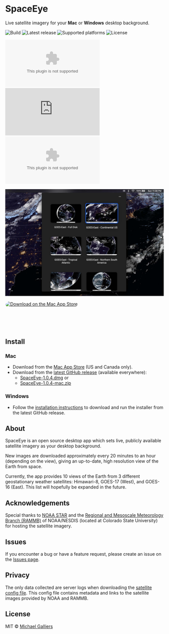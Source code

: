 # SpaceEye

Live satellite imagery for your **Mac** or **Windows** desktop background.

![Build](https://github.com/KYDronePilot/SpaceEye/workflows/Build/badge.svg)
![Latest release](https://img.shields.io/github/v/release/KYDronePilot/SpaceEye?label=latest%20release)
![Supported platforms](https://img.shields.io/badge/platforms-macOS%20%7C%20Windows-lightgrey)
![License](https://img.shields.io/github/license/KYDronePilot/SpaceEye)

![Latest Mac ZIP downloads](https://img.shields.io/github/downloads/KYDronePilot/SpaceEye/latest/SpaceEye-1.0.4-mac.zip)
![Latest Mac DMG downloads](https://img.shields.io/github/downloads/KYDronePilot/SpaceEye/latest/SpaceEye-1.0.4.dmg)
![Latest Windows downloads](https://img.shields.io/github/downloads/KYDronePilot/SpaceEye/latest/SpaceEye-Setup-1.0.4.exe)

![App running on macOS](docs/img/macos_menubar.jpg)

<a href="https://apps.apple.com/us/app/spaceeye-satellite-wallpaper/id1539851747?mt=12&amp;itsct=apps_box&amp;itscg=30200" style="display: inline-block; overflow: hidden; border-top-left-radius: 13px; border-top-right-radius: 13px; border-bottom-right-radius: 13px; border-bottom-left-radius: 13px; width: 250px; height: 83px;"><img src="https://tools.applemediaservices.com/api/badges/download-on-the-mac-app-store/black/en-US?size=250x83&amp;releaseDate=1608163200&h=b44730f456f465fe5777eff552560a5c" alt="Download on the Mac App Store" style="border-top-left-radius: 13px; border-top-right-radius: 13px; border-bottom-right-radius: 13px; border-bottom-left-radius: 13px; width: 250px; height: 83px;"></a>

## Install

### Mac

- Download from the [Mac App
  Store](https://apps.apple.com/us/app/spaceeye-satellite-wallpaper/id1539851747)
  (US and Canada only).
- Download from the [latest GitHub
  release](https://github.com/KYDronePilot/SpaceEye/releases/latest)
  (available everywhere):
  - [SpaceEye-1.0.4.dmg](https://github.com/KYDronePilot/SpaceEye/releases/download/v1.0.4/SpaceEye-1.0.4.dmg)
    or
  - [SpaceEye-1.0.4-mac.zip](https://github.com/KYDronePilot/SpaceEye/releases/download/v1.0.4/SpaceEye-1.0.4-mac.zip)

### Windows

- Follow the [installation
  instructions](https://github.com/KYDronePilot/SpaceEye/wiki/Installing-on-Windows)
  to download and run the installer from the latest GitHub release.

## About

SpaceEye is an open source desktop app which sets live, publicly available
satellite imagery as your desktop background.

New images are downloaded approximately every 20 minutes to an hour (depending
on the view), giving an up-to-date, high resolution view of the Earth from
space.

Currently, the app provides 10 views of the Earth from 3 different geostationary
weather satellites: Himawari-8, GOES-17 (West), and GOES-16 (East). This list
will hopefully be expanded in the future.

## Acknowledgements

Special thanks to [NOAA STAR](https://www.star.nesdis.noaa.gov/star/index.php)
and the [Regional and Mesoscale Meteorology Branch
(RAMMB)](http://rammb.cira.colostate.edu) of NOAA/NESDIS (located at Colorado
State University) for hosting the satellite imagery.

## Issues

If you encounter a bug or have a feature request, please create an issue on the
[Issues page](https://github.com/KYDronePilot/SpaceEye/issues).

## Privacy

The only data collected are server logs when downloading the [satellite config
file](https://spaceeye-satellite-configs.s3.us-east-2.amazonaws.com/1.0.1/config.json).
This config file contains metadata and links to the satellite images provided by
NOAA and RAMMB.

## License

MIT © [Michael Galliers](https://github.com/KYDronePilot)

